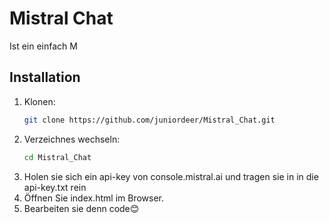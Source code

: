 
# Mistral Chat

Ist ein einfach M

## Installation

1. Klonen:
   ```bash
   git clone https://github.com/juniordeer/Mistral_Chat.git
2. Verzeichnes wechseln:
   ```bash
   cd Mistral_Chat
3. Holen sie sich ein api-key von console.mistral.ai und tragen sie in in die api-key.txt rein
4. Öffnen Sie index.html im Browser.
5. Bearbeiten sie denn code😊


